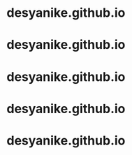 # desyanike.github.io
# desyanike.github.io
# desyanike.github.io
# desyanike.github.io
# desyanike.github.io
